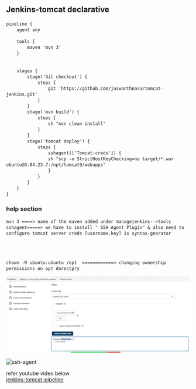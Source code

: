 
## Jenkins-tomcat declarative


```
pipeline {
    agent any
    
    tools {
        maven 'mvn 3'
    }
    

    stages {
        stage('Git checkout') {
            steps {
                git 'https://github.com/jaswanthnasa/tomcat-jenkins.git'
            }
        }
        stage('mvn build') {
            steps {
                sh "mvn clean install"
            }
        }
        stage('tomcat deploy') {
            steps {
                sshagent(['Tomcat-creds']) {
                sh "scp -o StrictHostKeyChecking=no target/*.war ubuntu@3.84.23.7:/opt/tomcat9/webapps"
                }
            }
        }
    }
}

```

### help section
```
mvn 3 ====> name of the maven added under managejenkins-->tools
sshagent=====> we have to install " SSH Agent Plugin" & also need to configure tomcat server creds [username,key] is syntax-gnerator




chown -R ubuntu:ubuntu /opt  ============> changing ownership permissions on opt dorectpry

```
![test](images/ssh-agent.PNG)

![ssh-agent](https://github.com/jaswanthnasa/Jaswanth-DevOps-Documentations/assets/92042814/9be9df4c-d066-42e7-bfac-ca77b924b972)


refer youtube video below  <br/> 
[jenkins-tomcat-pipeline](https://www.youtube.com/watch?v=G_UCeeb5EPc&t=519s)



